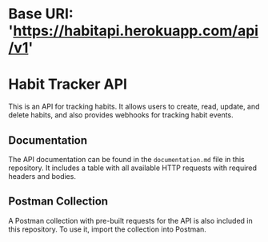 
# Base URI: 'https://habitapi.herokuapp.com/api/v1'

# Habit Tracker API

This is an API for tracking habits. It allows users to create, read, update, and delete habits, and also provides webhooks for tracking habit events.

## Documentation

The API documentation can be found in the `documentation.md` file in this repository. It includes a table with all available HTTP requests with required headers and bodies.
## Postman Collection

A Postman collection with pre-built requests for the API is also included in this repository. To use it, import the collection into Postman.




